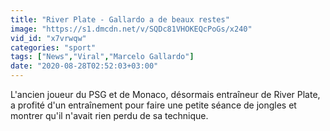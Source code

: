 ```yaml
---
title: "River Plate - Gallardo a de beaux restes"
image: "https://s1.dmcdn.net/v/SQDc81VHOKEQcPoGs/x240"
vid_id: "x7vrwqw"
categories: "sport"
tags: ["News","Viral","Marcelo Gallardo"]
date: "2020-08-28T02:52:03+03:00"
---
```

L'ancien joueur du PSG et de Monaco, désormais entraîneur de River Plate, a profité d'un entraînement pour faire une petite séance de jongles et montrer qu'il n'avait rien perdu de sa technique.
